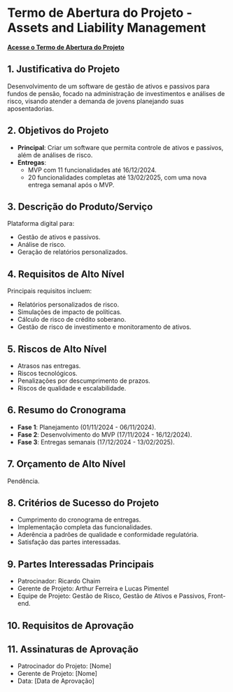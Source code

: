 # Termo de Abertura do Projeto - Assets and Liability Management

[**Acesse o Termo de Abertura do Projeto**](https://docs.google.com/document/d/1RtdJ9rD9EtuHnIm3jXQxQEWQ7D4RZyzI8Id0qLZPs0Y/edit?tab=t.0)

## 1. Justificativa do Projeto
Desenvolvimento de um software de gestão de ativos e passivos para fundos de pensão, focado na administração de investimentos e análises de risco, visando atender a demanda de jovens planejando suas aposentadorias.

## 2. Objetivos do Projeto
- **Principal**: Criar um software que permita controle de ativos e passivos, além de análises de risco.
- **Entregas**:
  - MVP com 11 funcionalidades até 16/12/2024.
  - 20 funcionalidades completas até 13/02/2025, com uma nova entrega semanal após o MVP.

## 3. Descrição do Produto/Serviço
Plataforma digital para:
- Gestão de ativos e passivos.
- Análise de risco.
- Geração de relatórios personalizados.

## 4. Requisitos de Alto Nível
Principais requisitos incluem:
- Relatórios personalizados de risco.
- Simulações de impacto de políticas.
- Cálculo de risco de crédito soberano.
- Gestão de risco de investimento e monitoramento de ativos.

## 5. Riscos de Alto Nível
- Atrasos nas entregas.
- Riscos tecnológicos.
- Penalizações por descumprimento de prazos.
- Riscos de qualidade e escalabilidade.

## 6. Resumo do Cronograma
- **Fase 1**: Planejamento (01/11/2024 - 06/11/2024).
- **Fase 2**: Desenvolvimento do MVP (17/11/2024 - 16/12/2024).
- **Fase 3**: Entregas semanais (17/12/2024 - 13/02/2025).

## 7. Orçamento de Alto Nível
Pendência.

## 8. Critérios de Sucesso do Projeto
- Cumprimento do cronograma de entregas.
- Implementação completa das funcionalidades.
- Aderência a padrões de qualidade e conformidade regulatória.
- Satisfação das partes interessadas.

## 9. Partes Interessadas Principais
- Patrocinador: Ricardo Chaim
- Gerente de Projeto: Arthur Ferreira e Lucas Pimentel
- Equipe de Projeto: Gestão de Risco, Gestão de Ativos e Passivos, Front-end.

## 10. Requisitos de Aprovação

## 11. Assinaturas de Aprovação
- Patrocinador do Projeto: [Nome]
- Gerente de Projeto: [Nome]
- Data: [Data de Aprovação]
